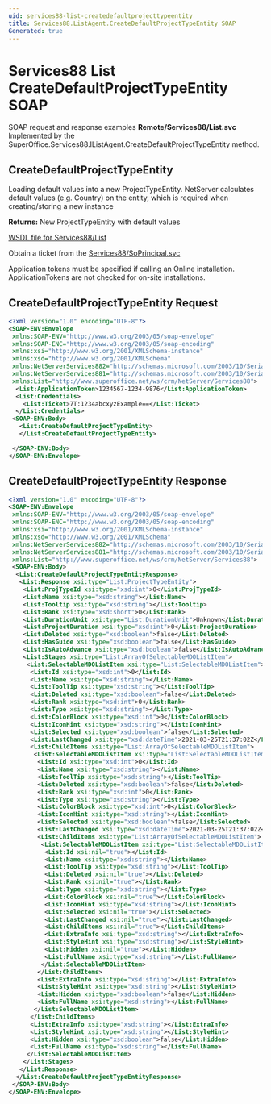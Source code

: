 ```yaml
---
uid: services88-list-createdefaultprojecttypeentity
title: Services88.ListAgent.CreateDefaultProjectTypeEntity SOAP
Generated: true
---
```


# Services88 List CreateDefaultProjectTypeEntity SOAP

SOAP request and response examples **Remote/Services88/List.svc**
Implemented by the <see cref="M:SuperOffice.Services88.IListAgent.CreateDefaultProjectTypeEntity">SuperOffice.Services88.IListAgent.CreateDefaultProjectTypeEntity</see> method.

## CreateDefaultProjectTypeEntity

Loading default values into a new ProjectTypeEntity.
NetServer calculates default values (e.g. Country) on the entity, which is required when creating/storing a new instance


**Returns:** New ProjectTypeEntity with default values


[WSDL file for Services88/List](../Services88-List.md)

Obtain a ticket from the [Services88/SoPrincipal.svc](../SoPrincipal/index.md)

Application tokens must be specified if calling an Online installation. ApplicationTokens are not checked for on-site installations.

## CreateDefaultProjectTypeEntity Request

```xml
<?xml version="1.0" encoding="UTF-8"?>
<SOAP-ENV:Envelope
 xmlns:SOAP-ENV="http://www.w3.org/2003/05/soap-envelope"
 xmlns:SOAP-ENC="http://www.w3.org/2003/05/soap-encoding"
 xmlns:xsi="http://www.w3.org/2001/XMLSchema-instance"
 xmlns:xsd="http://www.w3.org/2001/XMLSchema"
 xmlns:NetServerServices882="http://schemas.microsoft.com/2003/10/Serialization/Arrays"
 xmlns:NetServerServices881="http://schemas.microsoft.com/2003/10/Serialization/"
 xmlns:List="http://www.superoffice.net/ws/crm/NetServer/Services88">
  <List:ApplicationToken>1234567-1234-9876</List:ApplicationToken>
  <List:Credentials>
    <List:Ticket>7T:1234abcxyzExample==</List:Ticket>
  </List:Credentials>
 <SOAP-ENV:Body>
   <List:CreateDefaultProjectTypeEntity>
   </List:CreateDefaultProjectTypeEntity>

 </SOAP-ENV:Body>
</SOAP-ENV:Envelope>

```


## CreateDefaultProjectTypeEntity Response

```xml
<?xml version="1.0" encoding="UTF-8"?>
<SOAP-ENV:Envelope
 xmlns:SOAP-ENV="http://www.w3.org/2003/05/soap-envelope"
 xmlns:SOAP-ENC="http://www.w3.org/2003/05/soap-encoding"
 xmlns:xsi="http://www.w3.org/2001/XMLSchema-instance"
 xmlns:xsd="http://www.w3.org/2001/XMLSchema"
 xmlns:NetServerServices882="http://schemas.microsoft.com/2003/10/Serialization/Arrays"
 xmlns:NetServerServices881="http://schemas.microsoft.com/2003/10/Serialization/"
 xmlns:List="http://www.superoffice.net/ws/crm/NetServer/Services88">
 <SOAP-ENV:Body>
  <List:CreateDefaultProjectTypeEntityResponse>
   <List:Response xsi:type="List:ProjectTypeEntity">
    <List:ProjTypeId xsi:type="xsd:int">0</List:ProjTypeId>
    <List:Name xsi:type="xsd:string"></List:Name>
    <List:Tooltip xsi:type="xsd:string"></List:Tooltip>
    <List:Rank xsi:type="xsd:short">0</List:Rank>
    <List:DurationUnit xsi:type="List:DurationUnit">Unknown</List:DurationUnit>
    <List:ProjectDuration xsi:type="xsd:int">0</List:ProjectDuration>
    <List:Deleted xsi:type="xsd:boolean">false</List:Deleted>
    <List:HasGuide xsi:type="xsd:boolean">false</List:HasGuide>
    <List:IsAutoAdvance xsi:type="xsd:boolean">false</List:IsAutoAdvance>
    <List:Stages xsi:type="List:ArrayOfSelectableMDOListItem">
     <List:SelectableMDOListItem xsi:type="List:SelectableMDOListItem">
      <List:Id xsi:type="xsd:int">0</List:Id>
      <List:Name xsi:type="xsd:string"></List:Name>
      <List:ToolTip xsi:type="xsd:string"></List:ToolTip>
      <List:Deleted xsi:type="xsd:boolean">false</List:Deleted>
      <List:Rank xsi:type="xsd:int">0</List:Rank>
      <List:Type xsi:type="xsd:string"></List:Type>
      <List:ColorBlock xsi:type="xsd:int">0</List:ColorBlock>
      <List:IconHint xsi:type="xsd:string"></List:IconHint>
      <List:Selected xsi:type="xsd:boolean">false</List:Selected>
      <List:LastChanged xsi:type="xsd:dateTime">2021-03-25T21:37:02Z</List:LastChanged>
      <List:ChildItems xsi:type="List:ArrayOfSelectableMDOListItem">
       <List:SelectableMDOListItem xsi:type="List:SelectableMDOListItem">
        <List:Id xsi:type="xsd:int">0</List:Id>
        <List:Name xsi:type="xsd:string"></List:Name>
        <List:ToolTip xsi:type="xsd:string"></List:ToolTip>
        <List:Deleted xsi:type="xsd:boolean">false</List:Deleted>
        <List:Rank xsi:type="xsd:int">0</List:Rank>
        <List:Type xsi:type="xsd:string"></List:Type>
        <List:ColorBlock xsi:type="xsd:int">0</List:ColorBlock>
        <List:IconHint xsi:type="xsd:string"></List:IconHint>
        <List:Selected xsi:type="xsd:boolean">false</List:Selected>
        <List:LastChanged xsi:type="xsd:dateTime">2021-03-25T21:37:02Z</List:LastChanged>
        <List:ChildItems xsi:type="List:ArrayOfSelectableMDOListItem">
         <List:SelectableMDOListItem xsi:type="List:SelectableMDOListItem">
          <List:Id xsi:nil="true"></List:Id>
          <List:Name xsi:type="xsd:string"></List:Name>
          <List:ToolTip xsi:type="xsd:string"></List:ToolTip>
          <List:Deleted xsi:nil="true"></List:Deleted>
          <List:Rank xsi:nil="true"></List:Rank>
          <List:Type xsi:type="xsd:string"></List:Type>
          <List:ColorBlock xsi:nil="true"></List:ColorBlock>
          <List:IconHint xsi:type="xsd:string"></List:IconHint>
          <List:Selected xsi:nil="true"></List:Selected>
          <List:LastChanged xsi:nil="true"></List:LastChanged>
          <List:ChildItems xsi:nil="true"></List:ChildItems>
          <List:ExtraInfo xsi:type="xsd:string"></List:ExtraInfo>
          <List:StyleHint xsi:type="xsd:string"></List:StyleHint>
          <List:Hidden xsi:nil="true"></List:Hidden>
          <List:FullName xsi:type="xsd:string"></List:FullName>
         </List:SelectableMDOListItem>
        </List:ChildItems>
        <List:ExtraInfo xsi:type="xsd:string"></List:ExtraInfo>
        <List:StyleHint xsi:type="xsd:string"></List:StyleHint>
        <List:Hidden xsi:type="xsd:boolean">false</List:Hidden>
        <List:FullName xsi:type="xsd:string"></List:FullName>
       </List:SelectableMDOListItem>
      </List:ChildItems>
      <List:ExtraInfo xsi:type="xsd:string"></List:ExtraInfo>
      <List:StyleHint xsi:type="xsd:string"></List:StyleHint>
      <List:Hidden xsi:type="xsd:boolean">false</List:Hidden>
      <List:FullName xsi:type="xsd:string"></List:FullName>
     </List:SelectableMDOListItem>
    </List:Stages>
   </List:Response>
  </List:CreateDefaultProjectTypeEntityResponse>
 </SOAP-ENV:Body>
</SOAP-ENV:Envelope>

```


